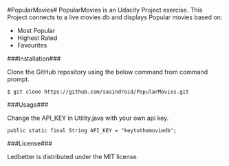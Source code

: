 #PopularMovies#
PopularMovies is an Udacity Project exercise. This Project connects to a live movies db and displays Popular movies based on: 
- Most Popular 
- Highest Rated 
- Favourites

###Installation###

Clone the GitHub repository using the below command from command prompt.

`$ git clone https://github.com/sasindroid/PopularMovies.git`

###Usage###

Change the API_KEY in Utility.java with your own api key.

`public static final String API_KEY = "keytothemoviedb";`

###License###

Ledbetter is distributed under the MIT license.
